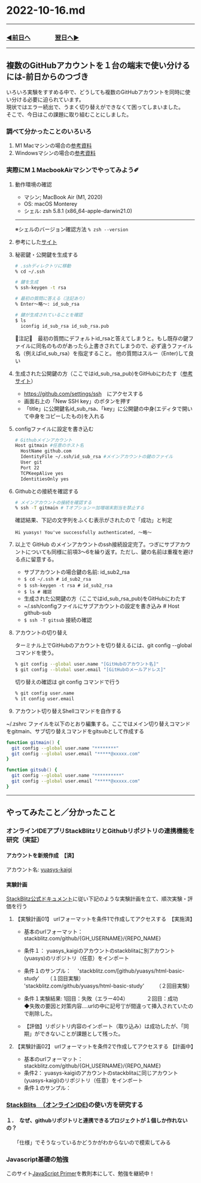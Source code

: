 # 2022-10-16.md
  
---

### [◀️前日へ](https://github.com/yuasys/chatty-journal/blob/main/2022/10/2022-10-15.md)&emsp;&emsp;&emsp;&emsp;[翌日へ▶️](https://github.com/yuasys/chatty-journal/blob/main/2022/10/2022-10-17.md)

---

## 複数のGitHubアカウントを１台の端末で使い分けるには-前日からのつづき

いろいろ実験をすすめる中で、どうしても複数のGitHubアカウントを同時に使い分ける必要に迫られています。  
現状ではエラー続出で、うまく切り替えができなくて困ってしまいました。  
そこで、今日はこの課題に取り組むことにしました。

### 調べて分かったことのいろいろ

1. M1 Macマシンの場合の[参考資料](https://zenn.dev/taichifukumoto/articles/how-to-use-multiple-github-accounts)
1. Windowsマシンの場合の[参考資料](https://tanacio.com/how-to-use-multiple-github-accounts/)

### 実際にM１MacbookAirマシンでやってみよう✐

1. 動作環境の確認
   - マシン; MacBook Air (M1, 2020)
   - OS: macOS Monterey  
   - シェル: zsh 5.8.1 (x86_64-apple-darwin21.0)
   ---
   ※シェルのバージョン確認方法  ``` % zsh --version ```
2. 参考にした[サイト](https://zenn.dev/taichifukumoto/articles/how-to-use-multiple-github-accounts)
3. 秘密鍵・公開鍵を生成する

    ```zsh
    # .sshディレクトリに移動
    % cd ~/.ssh

    # 鍵を生成
    % ssh-keygen -t rsa

    # 最初の質問に答える（注記あり）
    % Enter〜略〜: id_sub_rsa

    # 鍵が生成されていることを確認
    $ ls
      iconfig id_sub_rsa id_sub_rsa.pub
    ```

    🐯注記🐯　最初の質問にデフォルトid_rsaと答えてしまうと。もし既存の鍵ファイルに同名のものがあったら上書きされてしまうので、必ず違うファイル名（例えばid_sub_rsa）を指定すること。
    他の質問はスルー（Enter)して良い
4. 生成された公開鍵の方（ここではid_sub_rsa_pub)をGitHubにわたす（[参考サイト](https://qiita.com/shizuma/items/2b2f873a0034839e47ce)）

    - <https://github.com/settings/ssh>　にアクセスする
    - 画面右上の「New SSH key」のボタンを押す
    - 「title」に公開鍵名id_sub_rsa、「key」に公開鍵の中身(エディタで開いて中身をコピーしたもの)を入れる
5. configファイルに設定を書き込む

    ```zsh
    # Githubメインアカウント
    Host gitmain #任意のホスト名
      HostName github.com
      IdentityFile ~/.ssh/id_sub_rsa #メインアカウントの鍵のファイル
      User git
      Port 22
      TCPKeepAlive yes
      IdentitiesOnly yes
    ```

6. Githubとの接続を確認する

    ```zsh
    # メインアカウントの接続を確認する
    % ssh -T gitmain # Tオプション＝加増端末割当を禁止する
    ```

    確認結果、下記の文字列をふくむ表示がされたので「成功」と判定  

    ```zhh
    Hi yuasys! You've successfully authenticated, 〜略〜
   ```

7. 以上で GitHub のメインアカウントのssh接続設定完了。つぎにサブアカウントについても同様に前項3〜6を繰り返す。ただし、鍵の名前は重複を避ける点に留意する。

    - サブアカウントの場合鍵の名前: id_sub2_rsa
    - ``` $ cd ~/.ssh # id_sub2_rsa ```  
    - ``` $ ssh-keygen -t rsa # id_sub2_rsa ```
    - ``` $ ls # 確認 ```  
    - 生成された公開鍵の方（ここではid_sub_rsa_pub)をGitHubにわたす
    - ~/.ssh/configファイルにサブアカウントの設定を書き込み # Host github-sub
    - ``` $ ssh -T gitsub ```  接続の確認

8. アカウントの切り替え  

    ターミナル上でGitHubのアカウントを切り替えるには、git config --globalコマンドを使う。

    ```zsh
    % git config --global user.name "[GitHubのアカウント名]"
    $ git config --blobal user.email "[GitHubのメールアドレス]"
    ```

    切り替えの確認は git config コマンドで行う  

    ```zsh
    % git config user.name
    % it config user.email
    ```

9. アカウント切り替えShellコマンドを自作する

~/.zshrc ファイルを以下のとおり編集する。ここではメイン切り替えコマンドをgitmain、サブ切り替えコマンドをgitsubとして作成する

```zsh
function gitmain() {
  git config --global user.name "********"
  git config --global user.email "*****@xxxxx.com"
}

function gitsub() {
  git config --global user.name "**********"
  git config --global user.email "*****@xxxxx.com"
}
```

---

## やってみたこと／分かったこと  

### オンラインIDEアプリStackBlitzリとGithubリポジトリの連携機能を研究（実証）

#### アカウントを新規作成　【済】  

  アカウント名: [yuasys-kaigi](https://github.com/yuasys-kaigi/)
  
#### 実験計画  

[StackBlitz公式ドキュメント](https://developer.stackblitz.com/)に従い下記のような実験計画を立て、順次実験・評価を行う  
  
  1. 【実験計画01】 urlフォーマットを条件1で作成してアクセスする　【実施済】  
      - 基本のurlフォーマット：　stackblitz.com/github/{GH_USERNAME}/{REPO_NAME}
      - 条件１： yuasys_kaigiのアカウントのstackblitaに別アカウント(yuasys)のリポジトリ（任意）をインポート  
      - 条件１のサンプル：　 
       'stackblitz.com/[github/yuasys/html-basic-study'　　（１回目実験）  
        'stackblitz.com/github/yuasys/html-basic-study'　　 （２回目実験）

      - 条件１実験結果:
        1回目：失敗（エラー404）　　　　２回目：成功  
        ◆失敗の要因と対策内容‥‥urlの中に記号']'が間違って挿入されていたので削除した。

      - 【評価】リポジトリ内容のインポート（取り込み）は成功したが、「同期」ができないことが課題として残った。

  1. 【実験計画02】 urlフォーマットを条件2で作成してアクセスする 【計画中】
      - 基本のurlフォーマット：　stackblitz.com/github/{GH_USERNAME}/{REPO_NAME}
      - 条件2： yuasys-kaigiのアカウントのstackblitaに同じアカウント(yuasys-kaigi)のリポジトリ（任意）をインポート
      - 条件１のサンプル：　 

### [StackBlits　（オンラインIDE)](https://stackblitz.com/)の使い方を研究する  

#### １．　なぜ、githubリポジトリと連携できるプロジェクトが１個しか作れないの？  

　　「仕様」でそうなっているかどうかがわからないので模索してみる  

### Javascript基礎の勉強  

このサイト[JavaScript Primer](https://jsprimer.net/)を教則本にして、勉強を継続中！
